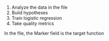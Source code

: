 1. Analyze the data in the file
2. Build hypotheses
3. Train logistic regression
4. Take quality metrics

In the file, the Marker field is the target function
